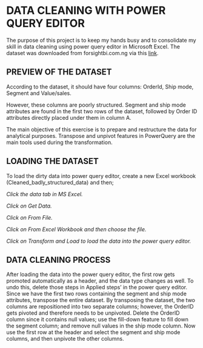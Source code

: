 # DATA CLEANING WITH POWER QUERY EDITOR 
The purpose of this project is to keep my hands busy and to consolidate my skill in data cleaning using power query editor in Microsoft Excel. The dataset was downloaded from forsightbi.com.ng via this [link](https://t.co/LEmsmrGL7b).

## PREVIEW OF THE DATASET

According to the dataset, it should have four columns: OrderId, Ship mode, Segment and Value/sales.

However, these columns are poorly structured. Segment and ship mode attributes are found in the first two rows of the dataset, followed by Order ID attributes directly placed under them in column A.

The main objective of this exercise is to prepare and restructure the data for analytical purposes. Transpose and unpivot features in PowerQuery are the main tools used during the transformation.

## LOADING THE DATASET

To load the dirty data into power query editor, create a new Excel workbook (Cleaned_badly_structured_data) and then; 

*Click the data tab in MS Excel.*

*Click on Get Data.*

*Click on From File.*

*Click on From Excel Workbook and then choose the file.*

*Click on Transform and Load to load the data into the power query editor.*

## DATA CLEANING PROCESS
After loading the data into the power query editor, the first row gets promoted automatically as a header, and the data type changes as well. To undo this, delete those steps in Applied steps’ in the power query editor.
Since we have the first two rows containing the segment and ship mode attributes, transpose the entire dataset. By transposing the dataset, the two columns are repositioned into two separate columns; however, the OrderID gets pivoted and therefore needs to be unpivoted.
Delete the OrderID column since it contains null values; use the fill-down feature to fill down the segment column; and remove null values in the ship mode column.
Now use the first row at the header and select the segment and ship mode columns, and then unpivote the other columns.
 
 

